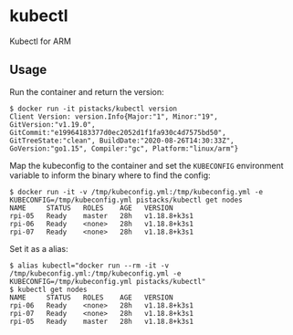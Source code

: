 # kubectl
Kubectl for ARM

## Usage

Run the container and return the version:

```
$ docker run -it pistacks/kubectl version
Client Version: version.Info{Major:"1", Minor:"19", GitVersion:"v1.19.0", GitCommit:"e19964183377d0ec2052d1f1fa930c4d7575bd50", GitTreeState:"clean", BuildDate:"2020-08-26T14:30:33Z", GoVersion:"go1.15", Compiler:"gc", Platform:"linux/arm"}
```

Map the kubeconfig to the container and set the `KUBECONFIG` environment variable to inform the binary where to find the config:

```
$ docker run -it -v /tmp/kubeconfig.yml:/tmp/kubeconfig.yml -e KUBECONFIG=/tmp/kubeconfig.yml pistacks/kubectl get nodes
NAME     STATUS   ROLES    AGE   VERSION
rpi-05   Ready    master   28h   v1.18.8+k3s1
rpi-06   Ready    <none>   28h   v1.18.8+k3s1
rpi-07   Ready    <none>   28h   v1.18.8+k3s1
```

Set it as a alias:

```
$ alias kubectl="docker run --rm -it -v /tmp/kubeconfig.yml:/tmp/kubeconfig.yml -e KUBECONFIG=/tmp/kubeconfig.yml pistacks/kubectl"
$ kubectl get nodes
NAME     STATUS   ROLES    AGE   VERSION
rpi-06   Ready    <none>   28h   v1.18.8+k3s1
rpi-07   Ready    <none>   28h   v1.18.8+k3s1
rpi-05   Ready    master   28h   v1.18.8+k3s1
```
